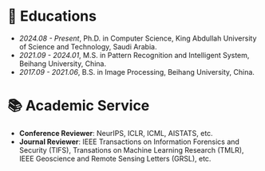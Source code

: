 
# 📖 Educations
- *2024.08 - Present*, Ph.D. in Computer Science, King Abdullah University of Science and Technology, Saudi Arabia.
- *2021.09 - 2024.01*, M.S. in Pattern Recognition and Intelligent System, Beihang University, China.
- *2017.09 - 2021.06*, B.S. in Image Processing, Beihang University, China.

# 📚 Academic Service
- **Conference Reviewer**: NeurIPS, ICLR, ICML, AISTATS, etc.
- **Journal Reviewer**: IEEE Transactions on Information Forensics and Security (TIFS), Transations on Machine Learning Research (TMLR), IEEE Geoscience and Remote Sensing Letters (GRSL), etc.

<br/>